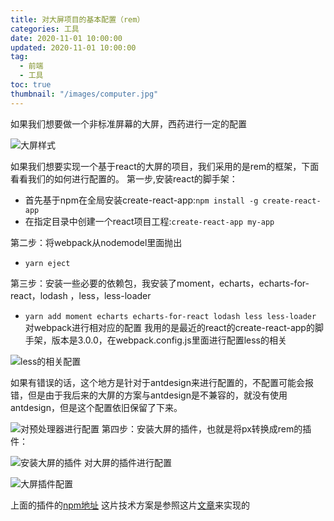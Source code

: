 ```yaml
---
title: 对大屏项目的基本配置（rem）
categories: 工具
date: 2020-11-01 10:00:00
updated: 2020-11-01 10:00:00
tag:
  - 前端
  - 工具
toc: true
thumbnail: "/images/computer.jpg"
---
```

如果我们想要做一个非标准屏幕的大屏，西药进行一定的配置
<!--more-->

![大屏样式](/images/6.png)

如果我们想要实现一个基于react的大屏的项目，我们采用的是rem的框架，下面看看我们的如何进行配置的。
第一步,安装react的脚手架：
-   首先基于npm在全局安装create-react-app:`npm install -g create-react-app`
- 在指定目录中创建一个react项目工程:`create-react-app my-app`

第二步：将webpack从nodemodel里面抛出
- `yarn eject`

第三步：安装一些必要的依赖包，我安装了moment，echarts，echarts-for-react，lodash ，less，less-loader
- `yarn add moment echarts echarts-for-react lodash less less-loader`
对webpack进行相对应的配置
我用的是最近的react的create-react-app的脚手架，版本是3.0.0，在webpack.config.js里面进行配置less的相关

![less的相关配置](/images/7.png)

如果有错误的话，这个地方是针对于antdesign来进行配置的，不配置可能会报错，但是由于我后来的大屏的方案与antdesign是不兼容的，就没有使用antdesign，但是这个配置依旧保留了下来。

![对预处理器进行配置](/images/8.png)
第四步：安装大屏的插件，也就是将px转换成rem的插件：

![安装大屏的插件](/images/9.png)
对大屏的插件进行配置

![大屏插件配置](/images/10.png)

上面的插件的[npm地址](https://www.npmjs.com/package/@njleonzhang/postcss-px-to-rem)
这片技术方案是参照这片[文章](https://www.njleonzhang.com/2018/08/15/flexible-pc-full-screen.html)来实现的